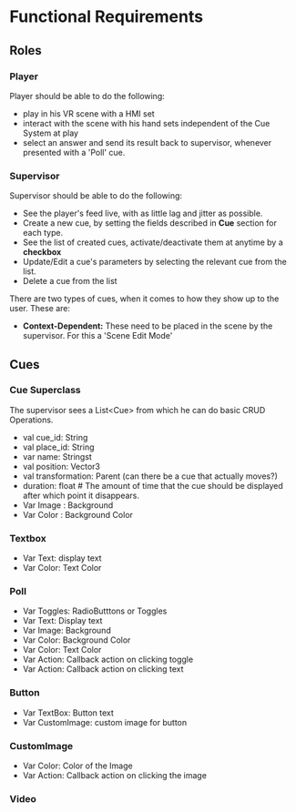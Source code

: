 # Functional Requirements

## Roles

### Player

Player should be able to do the following:

- play in his VR scene with a HMI set
- interact with the scene with his hand sets independent of the Cue System at play
- select an answer and send its result back to supervisor, whenever presented with a 'Poll' cue.

### Supervisor

Supervisor should be able to do the following:

- See the player's feed live, with as little lag and jitter as possible.
- Create a new cue, by setting the fields described in **Cue** section for each type.
- See the list of created cues, activate/deactivate them at anytime by a **checkbox**
- Update/Edit a cue's parameters by selecting the relevant cue from the list.
- Delete a cue from the list

There are two types of cues, when it comes to how they show up to the user. These are:

- **Context-Dependent:** These need to be placed in the scene by the supervisor. For this a 'Scene Edit Mode'

## Cues

### Cue Superclass

The supervisor sees a List\<Cue> from which he can do basic CRUD Operations.

- val cue_id: String
- val place_id: String
- var name: Stringst
- val position: Vector3
- val transformation: Parent (can there be a cue that actually moves?)
- duration: float # The amount of time that the cue should be displayed after which point it disappears.
- Var Image : Background
- Var Color : Background Color

### Textbox

* Var Text: display text
* Var Color: Text Color

### Poll

- Var Toggles: RadioButttons or Toggles
- Var Text: Display text
- Var Image: Background
- Var Color: Background Color
- Var Color: Text Color
- Var Action: Callback action on clicking toggle
- Var Action: Callback action on clicking text

### Button

* Var TextBox: Button text
* Var CustomImage: custom image for button

### CustomImage

* Var Color: Color of the Image
* Var Action: Callback action on clicking the image

### Video

